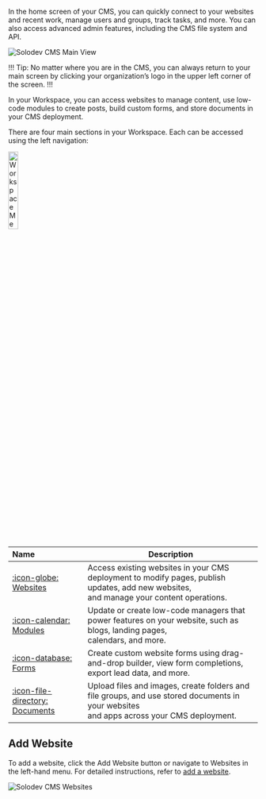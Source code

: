 In the home screen of your CMS, you can quickly connect to your websites and recent work, manage users and groups, track tasks, and more. You can also access advanced admin features, including the CMS file system and API.

<p><img src="/static/images/workspace/dashboard.jpg" alt="Solodev CMS Main View"></p>

!!! Tip:
No matter where you are in the CMS, you can always return to your main screen by clicking your organization’s logo in the upper left corner of the screen. 
!!!

<span id="workspace-1">In your Workspace, you can access websites to manage content, use low-code modules to create posts, build custom forms, and store documents in your CMS deployment.</span>

There are four main sections in your Workspace. Each can be accessed using the left navigation:

<p><img src="../../images/workspace-menu.jpg" alt="Workspace Menu" style="width: 20%;"></p>

**Name** | **Description** 
:--- | ---
[:icon-globe: <span class="ml-2">Websites</span>](/workspace/websites/) | Access existing websites in your CMS deployment to modify pages, publish updates, add new websites, <br>and manage your content operations. 
[:icon-calendar: <span class="ml-2">Modules</span>](/workspace/modules/) | Update or create low-code managers that power features on your website, such as blogs, landing pages, <br>calendars, and more. 
[:icon-database: <span class="ml-2">Forms</span>](/workspace/forms/) | Create custom website forms using drag-and-drop builder, view form completions, export lead data, and more.
[:icon-file-directory: <span class="ml-2">Documents</span>](/workspace/documents/) | Upload files and images, create folders and file groups, and use stored documents in your websites <br>and apps across your CMS deployment.

## Add Website

To add a website, click the Add Website button or navigate to Websites in the left-hand menu. For detailed instructions, refer to [add a website](/workspace/websites/add-website/).

<p><img src="../../../images/dashboard/websites.jpg" alt="Solodev CMS Websites"></p>